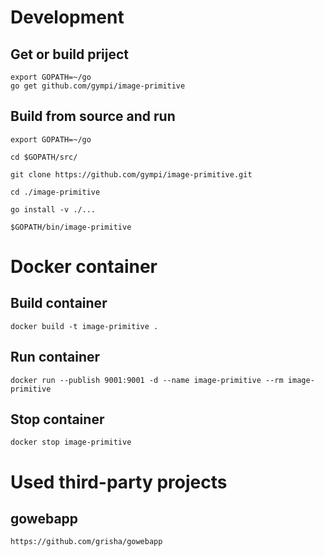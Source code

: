 # Development

## Get or build priject
```shell
export GOPATH=~/go
go get github.com/gympi/image-primitive
```

## Build from source and run
```shell
export GOPATH=~/go

cd $GOPATH/src/

git clone https://github.com/gympi/image-primitive.git

cd ./image-primitive

go install -v ./...

$GOPATH/bin/image-primitive
```

# Docker container

## Build container
```shell
docker build -t image-primitive .
```

## Run container
```shell
docker run --publish 9001:9001 -d --name image-primitive --rm image-primitive
```

## Stop container
```shell
docker stop image-primitive
```

# Used third-party projects
## gowebapp
```shell
https://github.com/grisha/gowebapp
```
